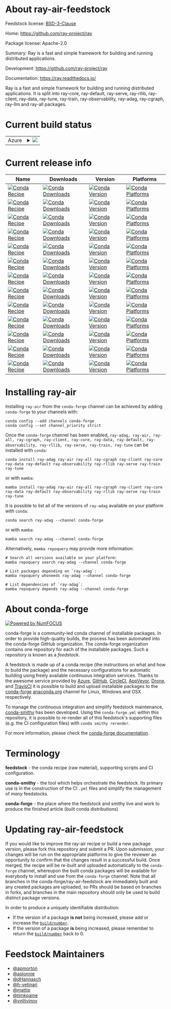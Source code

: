 About ray-air-feedstock
=======================

Feedstock license: [BSD-3-Clause](https://github.com/conda-forge/ray-packages-feedstock/blob/main/LICENSE.txt)

Home: https://github.com/ray-project/ray

Package license: Apache-2.0

Summary: Ray is a fast and simple framework for building and running distributed applications.

Development: https://github.com/ray-project/ray

Documentation: https://ray.readthedocs.io/

Ray is a fast and simple framework for building and running
distributed applications. It is split into ray-core, ray-default,
ray-serve, ray-rllib, ray-client, ray-data, ray-tune,
ray-train, ray-observability, ray-adag, ray-cgraph, ray-llm and
ray-all packages.

Current build status
====================


<table>
    
  <tr>
    <td>Azure</td>
    <td>
      <details>
        <summary>
          <a href="https://dev.azure.com/conda-forge/feedstock-builds/_build/latest?definitionId=11419&branchName=main">
            <img src="https://dev.azure.com/conda-forge/feedstock-builds/_apis/build/status/ray-packages-feedstock?branchName=main">
          </a>
        </summary>
        <table>
          <thead><tr><th>Variant</th><th>Status</th></tr></thead>
          <tbody><tr>
              <td>linux_64_python3.10.____cpython</td>
              <td>
                <a href="https://dev.azure.com/conda-forge/feedstock-builds/_build/latest?definitionId=11419&branchName=main">
                  <img src="https://dev.azure.com/conda-forge/feedstock-builds/_apis/build/status/ray-packages-feedstock?branchName=main&jobName=linux&configuration=linux%20linux_64_python3.10.____cpython" alt="variant">
                </a>
              </td>
            </tr><tr>
              <td>linux_64_python3.11.____cpython</td>
              <td>
                <a href="https://dev.azure.com/conda-forge/feedstock-builds/_build/latest?definitionId=11419&branchName=main">
                  <img src="https://dev.azure.com/conda-forge/feedstock-builds/_apis/build/status/ray-packages-feedstock?branchName=main&jobName=linux&configuration=linux%20linux_64_python3.11.____cpython" alt="variant">
                </a>
              </td>
            </tr><tr>
              <td>linux_64_python3.12.____cpython</td>
              <td>
                <a href="https://dev.azure.com/conda-forge/feedstock-builds/_build/latest?definitionId=11419&branchName=main">
                  <img src="https://dev.azure.com/conda-forge/feedstock-builds/_apis/build/status/ray-packages-feedstock?branchName=main&jobName=linux&configuration=linux%20linux_64_python3.12.____cpython" alt="variant">
                </a>
              </td>
            </tr><tr>
              <td>linux_64_python3.13.____cp313</td>
              <td>
                <a href="https://dev.azure.com/conda-forge/feedstock-builds/_build/latest?definitionId=11419&branchName=main">
                  <img src="https://dev.azure.com/conda-forge/feedstock-builds/_apis/build/status/ray-packages-feedstock?branchName=main&jobName=linux&configuration=linux%20linux_64_python3.13.____cp313" alt="variant">
                </a>
              </td>
            </tr><tr>
              <td>osx_64_python3.10.____cpython</td>
              <td>
                <a href="https://dev.azure.com/conda-forge/feedstock-builds/_build/latest?definitionId=11419&branchName=main">
                  <img src="https://dev.azure.com/conda-forge/feedstock-builds/_apis/build/status/ray-packages-feedstock?branchName=main&jobName=osx&configuration=osx%20osx_64_python3.10.____cpython" alt="variant">
                </a>
              </td>
            </tr><tr>
              <td>osx_64_python3.11.____cpython</td>
              <td>
                <a href="https://dev.azure.com/conda-forge/feedstock-builds/_build/latest?definitionId=11419&branchName=main">
                  <img src="https://dev.azure.com/conda-forge/feedstock-builds/_apis/build/status/ray-packages-feedstock?branchName=main&jobName=osx&configuration=osx%20osx_64_python3.11.____cpython" alt="variant">
                </a>
              </td>
            </tr><tr>
              <td>osx_64_python3.12.____cpython</td>
              <td>
                <a href="https://dev.azure.com/conda-forge/feedstock-builds/_build/latest?definitionId=11419&branchName=main">
                  <img src="https://dev.azure.com/conda-forge/feedstock-builds/_apis/build/status/ray-packages-feedstock?branchName=main&jobName=osx&configuration=osx%20osx_64_python3.12.____cpython" alt="variant">
                </a>
              </td>
            </tr><tr>
              <td>osx_64_python3.13.____cp313</td>
              <td>
                <a href="https://dev.azure.com/conda-forge/feedstock-builds/_build/latest?definitionId=11419&branchName=main">
                  <img src="https://dev.azure.com/conda-forge/feedstock-builds/_apis/build/status/ray-packages-feedstock?branchName=main&jobName=osx&configuration=osx%20osx_64_python3.13.____cp313" alt="variant">
                </a>
              </td>
            </tr><tr>
              <td>osx_arm64_python3.10.____cpython</td>
              <td>
                <a href="https://dev.azure.com/conda-forge/feedstock-builds/_build/latest?definitionId=11419&branchName=main">
                  <img src="https://dev.azure.com/conda-forge/feedstock-builds/_apis/build/status/ray-packages-feedstock?branchName=main&jobName=osx&configuration=osx%20osx_arm64_python3.10.____cpython" alt="variant">
                </a>
              </td>
            </tr><tr>
              <td>osx_arm64_python3.11.____cpython</td>
              <td>
                <a href="https://dev.azure.com/conda-forge/feedstock-builds/_build/latest?definitionId=11419&branchName=main">
                  <img src="https://dev.azure.com/conda-forge/feedstock-builds/_apis/build/status/ray-packages-feedstock?branchName=main&jobName=osx&configuration=osx%20osx_arm64_python3.11.____cpython" alt="variant">
                </a>
              </td>
            </tr><tr>
              <td>osx_arm64_python3.12.____cpython</td>
              <td>
                <a href="https://dev.azure.com/conda-forge/feedstock-builds/_build/latest?definitionId=11419&branchName=main">
                  <img src="https://dev.azure.com/conda-forge/feedstock-builds/_apis/build/status/ray-packages-feedstock?branchName=main&jobName=osx&configuration=osx%20osx_arm64_python3.12.____cpython" alt="variant">
                </a>
              </td>
            </tr><tr>
              <td>osx_arm64_python3.13.____cp313</td>
              <td>
                <a href="https://dev.azure.com/conda-forge/feedstock-builds/_build/latest?definitionId=11419&branchName=main">
                  <img src="https://dev.azure.com/conda-forge/feedstock-builds/_apis/build/status/ray-packages-feedstock?branchName=main&jobName=osx&configuration=osx%20osx_arm64_python3.13.____cp313" alt="variant">
                </a>
              </td>
            </tr><tr>
              <td>win_64_python3.10.____cpython</td>
              <td>
                <a href="https://dev.azure.com/conda-forge/feedstock-builds/_build/latest?definitionId=11419&branchName=main">
                  <img src="https://dev.azure.com/conda-forge/feedstock-builds/_apis/build/status/ray-packages-feedstock?branchName=main&jobName=win&configuration=win%20win_64_python3.10.____cpython" alt="variant">
                </a>
              </td>
            </tr><tr>
              <td>win_64_python3.11.____cpython</td>
              <td>
                <a href="https://dev.azure.com/conda-forge/feedstock-builds/_build/latest?definitionId=11419&branchName=main">
                  <img src="https://dev.azure.com/conda-forge/feedstock-builds/_apis/build/status/ray-packages-feedstock?branchName=main&jobName=win&configuration=win%20win_64_python3.11.____cpython" alt="variant">
                </a>
              </td>
            </tr><tr>
              <td>win_64_python3.12.____cpython</td>
              <td>
                <a href="https://dev.azure.com/conda-forge/feedstock-builds/_build/latest?definitionId=11419&branchName=main">
                  <img src="https://dev.azure.com/conda-forge/feedstock-builds/_apis/build/status/ray-packages-feedstock?branchName=main&jobName=win&configuration=win%20win_64_python3.12.____cpython" alt="variant">
                </a>
              </td>
            </tr><tr>
              <td>win_64_python3.13.____cp313</td>
              <td>
                <a href="https://dev.azure.com/conda-forge/feedstock-builds/_build/latest?definitionId=11419&branchName=main">
                  <img src="https://dev.azure.com/conda-forge/feedstock-builds/_apis/build/status/ray-packages-feedstock?branchName=main&jobName=win&configuration=win%20win_64_python3.13.____cp313" alt="variant">
                </a>
              </td>
            </tr>
          </tbody>
        </table>
      </details>
    </td>
  </tr>
</table>

Current release info
====================

| Name | Downloads | Version | Platforms |
| --- | --- | --- | --- |
| [![Conda Recipe](https://img.shields.io/badge/recipe-ray--adag-green.svg)](https://anaconda.org/conda-forge/ray-adag) | [![Conda Downloads](https://img.shields.io/conda/dn/conda-forge/ray-adag.svg)](https://anaconda.org/conda-forge/ray-adag) | [![Conda Version](https://img.shields.io/conda/vn/conda-forge/ray-adag.svg)](https://anaconda.org/conda-forge/ray-adag) | [![Conda Platforms](https://img.shields.io/conda/pn/conda-forge/ray-adag.svg)](https://anaconda.org/conda-forge/ray-adag) |
| [![Conda Recipe](https://img.shields.io/badge/recipe-ray--air-green.svg)](https://anaconda.org/conda-forge/ray-air) | [![Conda Downloads](https://img.shields.io/conda/dn/conda-forge/ray-air.svg)](https://anaconda.org/conda-forge/ray-air) | [![Conda Version](https://img.shields.io/conda/vn/conda-forge/ray-air.svg)](https://anaconda.org/conda-forge/ray-air) | [![Conda Platforms](https://img.shields.io/conda/pn/conda-forge/ray-air.svg)](https://anaconda.org/conda-forge/ray-air) |
| [![Conda Recipe](https://img.shields.io/badge/recipe-ray--all-green.svg)](https://anaconda.org/conda-forge/ray-all) | [![Conda Downloads](https://img.shields.io/conda/dn/conda-forge/ray-all.svg)](https://anaconda.org/conda-forge/ray-all) | [![Conda Version](https://img.shields.io/conda/vn/conda-forge/ray-all.svg)](https://anaconda.org/conda-forge/ray-all) | [![Conda Platforms](https://img.shields.io/conda/pn/conda-forge/ray-all.svg)](https://anaconda.org/conda-forge/ray-all) |
| [![Conda Recipe](https://img.shields.io/badge/recipe-ray--cgraph-green.svg)](https://anaconda.org/conda-forge/ray-cgraph) | [![Conda Downloads](https://img.shields.io/conda/dn/conda-forge/ray-cgraph.svg)](https://anaconda.org/conda-forge/ray-cgraph) | [![Conda Version](https://img.shields.io/conda/vn/conda-forge/ray-cgraph.svg)](https://anaconda.org/conda-forge/ray-cgraph) | [![Conda Platforms](https://img.shields.io/conda/pn/conda-forge/ray-cgraph.svg)](https://anaconda.org/conda-forge/ray-cgraph) |
| [![Conda Recipe](https://img.shields.io/badge/recipe-ray--client-green.svg)](https://anaconda.org/conda-forge/ray-client) | [![Conda Downloads](https://img.shields.io/conda/dn/conda-forge/ray-client.svg)](https://anaconda.org/conda-forge/ray-client) | [![Conda Version](https://img.shields.io/conda/vn/conda-forge/ray-client.svg)](https://anaconda.org/conda-forge/ray-client) | [![Conda Platforms](https://img.shields.io/conda/pn/conda-forge/ray-client.svg)](https://anaconda.org/conda-forge/ray-client) |
| [![Conda Recipe](https://img.shields.io/badge/recipe-ray--core-green.svg)](https://anaconda.org/conda-forge/ray-core) | [![Conda Downloads](https://img.shields.io/conda/dn/conda-forge/ray-core.svg)](https://anaconda.org/conda-forge/ray-core) | [![Conda Version](https://img.shields.io/conda/vn/conda-forge/ray-core.svg)](https://anaconda.org/conda-forge/ray-core) | [![Conda Platforms](https://img.shields.io/conda/pn/conda-forge/ray-core.svg)](https://anaconda.org/conda-forge/ray-core) |
| [![Conda Recipe](https://img.shields.io/badge/recipe-ray--data-green.svg)](https://anaconda.org/conda-forge/ray-data) | [![Conda Downloads](https://img.shields.io/conda/dn/conda-forge/ray-data.svg)](https://anaconda.org/conda-forge/ray-data) | [![Conda Version](https://img.shields.io/conda/vn/conda-forge/ray-data.svg)](https://anaconda.org/conda-forge/ray-data) | [![Conda Platforms](https://img.shields.io/conda/pn/conda-forge/ray-data.svg)](https://anaconda.org/conda-forge/ray-data) |
| [![Conda Recipe](https://img.shields.io/badge/recipe-ray--default-green.svg)](https://anaconda.org/conda-forge/ray-default) | [![Conda Downloads](https://img.shields.io/conda/dn/conda-forge/ray-default.svg)](https://anaconda.org/conda-forge/ray-default) | [![Conda Version](https://img.shields.io/conda/vn/conda-forge/ray-default.svg)](https://anaconda.org/conda-forge/ray-default) | [![Conda Platforms](https://img.shields.io/conda/pn/conda-forge/ray-default.svg)](https://anaconda.org/conda-forge/ray-default) |
| [![Conda Recipe](https://img.shields.io/badge/recipe-ray--observability-green.svg)](https://anaconda.org/conda-forge/ray-observability) | [![Conda Downloads](https://img.shields.io/conda/dn/conda-forge/ray-observability.svg)](https://anaconda.org/conda-forge/ray-observability) | [![Conda Version](https://img.shields.io/conda/vn/conda-forge/ray-observability.svg)](https://anaconda.org/conda-forge/ray-observability) | [![Conda Platforms](https://img.shields.io/conda/pn/conda-forge/ray-observability.svg)](https://anaconda.org/conda-forge/ray-observability) |
| [![Conda Recipe](https://img.shields.io/badge/recipe-ray--rllib-green.svg)](https://anaconda.org/conda-forge/ray-rllib) | [![Conda Downloads](https://img.shields.io/conda/dn/conda-forge/ray-rllib.svg)](https://anaconda.org/conda-forge/ray-rllib) | [![Conda Version](https://img.shields.io/conda/vn/conda-forge/ray-rllib.svg)](https://anaconda.org/conda-forge/ray-rllib) | [![Conda Platforms](https://img.shields.io/conda/pn/conda-forge/ray-rllib.svg)](https://anaconda.org/conda-forge/ray-rllib) |
| [![Conda Recipe](https://img.shields.io/badge/recipe-ray--serve-green.svg)](https://anaconda.org/conda-forge/ray-serve) | [![Conda Downloads](https://img.shields.io/conda/dn/conda-forge/ray-serve.svg)](https://anaconda.org/conda-forge/ray-serve) | [![Conda Version](https://img.shields.io/conda/vn/conda-forge/ray-serve.svg)](https://anaconda.org/conda-forge/ray-serve) | [![Conda Platforms](https://img.shields.io/conda/pn/conda-forge/ray-serve.svg)](https://anaconda.org/conda-forge/ray-serve) |
| [![Conda Recipe](https://img.shields.io/badge/recipe-ray--train-green.svg)](https://anaconda.org/conda-forge/ray-train) | [![Conda Downloads](https://img.shields.io/conda/dn/conda-forge/ray-train.svg)](https://anaconda.org/conda-forge/ray-train) | [![Conda Version](https://img.shields.io/conda/vn/conda-forge/ray-train.svg)](https://anaconda.org/conda-forge/ray-train) | [![Conda Platforms](https://img.shields.io/conda/pn/conda-forge/ray-train.svg)](https://anaconda.org/conda-forge/ray-train) |
| [![Conda Recipe](https://img.shields.io/badge/recipe-ray--tune-green.svg)](https://anaconda.org/conda-forge/ray-tune) | [![Conda Downloads](https://img.shields.io/conda/dn/conda-forge/ray-tune.svg)](https://anaconda.org/conda-forge/ray-tune) | [![Conda Version](https://img.shields.io/conda/vn/conda-forge/ray-tune.svg)](https://anaconda.org/conda-forge/ray-tune) | [![Conda Platforms](https://img.shields.io/conda/pn/conda-forge/ray-tune.svg)](https://anaconda.org/conda-forge/ray-tune) |

Installing ray-air
==================

Installing `ray-air` from the `conda-forge` channel can be achieved by adding `conda-forge` to your channels with:

```
conda config --add channels conda-forge
conda config --set channel_priority strict
```

Once the `conda-forge` channel has been enabled, `ray-adag, ray-air, ray-all, ray-cgraph, ray-client, ray-core, ray-data, ray-default, ray-observability, ray-rllib, ray-serve, ray-train, ray-tune` can be installed with `conda`:

```
conda install ray-adag ray-air ray-all ray-cgraph ray-client ray-core ray-data ray-default ray-observability ray-rllib ray-serve ray-train ray-tune
```

or with `mamba`:

```
mamba install ray-adag ray-air ray-all ray-cgraph ray-client ray-core ray-data ray-default ray-observability ray-rllib ray-serve ray-train ray-tune
```

It is possible to list all of the versions of `ray-adag` available on your platform with `conda`:

```
conda search ray-adag --channel conda-forge
```

or with `mamba`:

```
mamba search ray-adag --channel conda-forge
```

Alternatively, `mamba repoquery` may provide more information:

```
# Search all versions available on your platform:
mamba repoquery search ray-adag --channel conda-forge

# List packages depending on `ray-adag`:
mamba repoquery whoneeds ray-adag --channel conda-forge

# List dependencies of `ray-adag`:
mamba repoquery depends ray-adag --channel conda-forge
```


About conda-forge
=================

[![Powered by
NumFOCUS](https://img.shields.io/badge/powered%20by-NumFOCUS-orange.svg?style=flat&colorA=E1523D&colorB=007D8A)](https://numfocus.org)

conda-forge is a community-led conda channel of installable packages.
In order to provide high-quality builds, the process has been automated into the
conda-forge GitHub organization. The conda-forge organization contains one repository
for each of the installable packages. Such a repository is known as a *feedstock*.

A feedstock is made up of a conda recipe (the instructions on what and how to build
the package) and the necessary configurations for automatic building using freely
available continuous integration services. Thanks to the awesome service provided by
[Azure](https://azure.microsoft.com/en-us/services/devops/), [GitHub](https://github.com/),
[CircleCI](https://circleci.com/), [AppVeyor](https://www.appveyor.com/),
[Drone](https://cloud.drone.io/welcome), and [TravisCI](https://travis-ci.com/)
it is possible to build and upload installable packages to the
[conda-forge](https://anaconda.org/conda-forge) [anaconda.org](https://anaconda.org/)
channel for Linux, Windows and OSX respectively.

To manage the continuous integration and simplify feedstock maintenance,
[conda-smithy](https://github.com/conda-forge/conda-smithy) has been developed.
Using the ``conda-forge.yml`` within this repository, it is possible to re-render all of
this feedstock's supporting files (e.g. the CI configuration files) with ``conda smithy rerender``.

For more information, please check the [conda-forge documentation](https://conda-forge.org/docs/).

Terminology
===========

**feedstock** - the conda recipe (raw material), supporting scripts and CI configuration.

**conda-smithy** - the tool which helps orchestrate the feedstock.
                   Its primary use is in the construction of the CI ``.yml`` files
                   and simplify the management of *many* feedstocks.

**conda-forge** - the place where the feedstock and smithy live and work to
                  produce the finished article (built conda distributions)


Updating ray-air-feedstock
==========================

If you would like to improve the ray-air recipe or build a new
package version, please fork this repository and submit a PR. Upon submission,
your changes will be run on the appropriate platforms to give the reviewer an
opportunity to confirm that the changes result in a successful build. Once
merged, the recipe will be re-built and uploaded automatically to the
`conda-forge` channel, whereupon the built conda packages will be available for
everybody to install and use from the `conda-forge` channel.
Note that all branches in the conda-forge/ray-air-feedstock are
immediately built and any created packages are uploaded, so PRs should be based
on branches in forks, and branches in the main repository should only be used to
build distinct package versions.

In order to produce a uniquely identifiable distribution:
 * If the version of a package **is not** being increased, please add or increase
   the [``build/number``](https://docs.conda.io/projects/conda-build/en/latest/resources/define-metadata.html#build-number-and-string).
 * If the version of a package **is** being increased, please remember to return
   the [``build/number``](https://docs.conda.io/projects/conda-build/en/latest/resources/define-metadata.html#build-number-and-string)
   back to 0.

Feedstock Maintainers
=====================

* [@apmorton](https://github.com/apmorton/)
* [@aslonnie](https://github.com/aslonnie/)
* [@dHannasch](https://github.com/dHannasch/)
* [@h-vetinari](https://github.com/h-vetinari/)
* [@mattip](https://github.com/mattip/)
* [@timkpaine](https://github.com/timkpaine/)
* [@vnlitvinov](https://github.com/vnlitvinov/)


